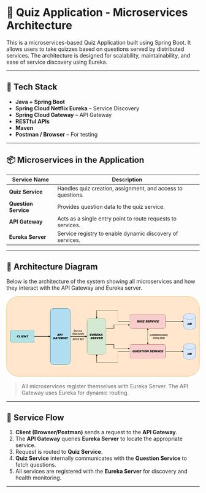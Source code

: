 # 🧠 Quiz Application - Microservices Architecture

This is a microservices-based Quiz Application built using Spring Boot. It allows users to take quizzes based on questions served by distributed services. The architecture is designed for scalability, maintainability, and ease of service discovery using Eureka.

---

## 🚀 Tech Stack

- **Java + Spring Boot**
- **Spring Cloud Netflix Eureka** – Service Discovery
- **Spring Cloud Gateway** – API Gateway
- **RESTful APIs**
- **Maven**
- **Postman / Browser** – For testing

---

## 📦 Microservices in the Application

| Service Name     | Description |
|------------------|-------------|
| **Quiz Service**     | Handles quiz creation, assignment, and access to questions. |
| **Question Service** | Provides question data to the quiz service. |
| **API Gateway**      | Acts as a single entry point to route requests to services. |
| **Eureka Server**    | Service registry to enable dynamic discovery of services. |

---

## 🧭 Architecture Diagram

Below is the architecture of the system showing all microservices and how they interact with the API Gateway and Eureka server.

![Architecture Diagram](./assets/architecture.png)

> All microservices register themselves with Eureka Server. The API Gateway uses Eureka for dynamic routing.

---

## 🔗 Service Flow

1. **Client (Browser/Postman)** sends a request to the **API Gateway**.
2. The **API Gateway** queries **Eureka Server** to locate the appropriate service.
3. Request is routed to **Quiz Service**.
4. **Quiz Service** internally communicates with the **Question Service** to fetch questions.
5. All services are registered with the **Eureka Server** for discovery and health monitoring.

---
